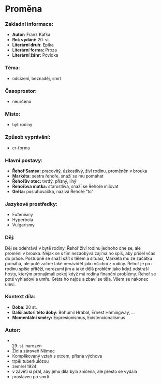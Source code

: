 # Proměna

### Základní informace:
- **Autor:** Franz Kafka
- **Rok vydání:** 20. st.
- **Literární druh:** Epika
- **Literární forma:** Próza
- **Literární žánr:** Povídka

### Téma: 
- odcizení, beznaděj, smrt

### Časoprostor:
- neurčeno

### Místo: 
- byt rodiny

### Způsob vyprávění: 
- er-forma

### Hlavní postavy:
- **Řehoř Samsa:** pracovitý, úzkostlivý, živí rodinu, proměněn v brouka
- **Markéta:** sestra řehoře, snaží se mu pomáhat
- **Řehořův otec:** tvrdý, přísný, líný
- **Řehořova matka:** starostlivá, snaží se Řehoře milovat
- **Gréta:** posluhovačka, nazívá Řehoře "to"

### Jazykové prostředky:
- Eufenismy
- Hyperbola
- Vulgarismy

### Děj: 
Děj se odehrává v bytě rodiny. Řehoř živí rodinu jednoho dne se, ale promění v brouka. Nějak se s tím nezaobývá zajímá ho spíš, aby přišel včas do práce. Postupně se snaží sžít s tělem a situací, Markéta mu ze začátku pomáhá, ale poté začne také nenávidět jako všichni z rodiny. Řehoř je pro rodinu spíše přítěží, nerozumí jim a také dělá problém jako když odstraší hosty, kterým pronajímali pokoj když má rodina finanční problémy. Řehoř se poté vyhladoví a umře. Gréta ho najde a zbaví se těla. Všem se nakonec uleví.

### Kontext díla: 
- **Doba:** 20 st.
- **Další autoři této doby:** Bohumil Hrabal, Ernest Hamingway, ...
- **Momentální směry:** Expresionismus, Existencionalismus

### Autor: 
- 19. st. narozen
- Žid a zároveň Němec
- Komplikovaný vztah s otcem, přísná výchova
- trpěl tuberkulózou
- zemřel 1924
- v závěti si přál, aby jeho díla byla zničena, ale přesto se vydala
- proslaven po smrti

